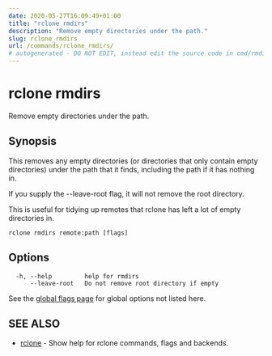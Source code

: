 ```yaml
---
date: 2020-05-27T16:09:49+01:00
title: "rclone rmdirs"
description: "Remove empty directories under the path."
slug: rclone_rmdirs
url: /commands/rclone_rmdirs/
# autogenerated - DO NOT EDIT, instead edit the source code in cmd/rmdirs/ and as part of making a release run "make commanddocs"
---
```

# rclone rmdirs

Remove empty directories under the path.

## Synopsis

This removes any empty directories (or directories that only contain
empty directories) under the path that it finds, including the path if
it has nothing in.

If you supply the --leave-root flag, it will not remove the root directory.

This is useful for tidying up remotes that rclone has left a lot of
empty directories in.



```
rclone rmdirs remote:path [flags]
```

## Options

```
  -h, --help         help for rmdirs
      --leave-root   Do not remove root directory if empty
```

See the [global flags page](/flags/) for global options not listed here.

## SEE ALSO

* [rclone](/commands/rclone/)	 - Show help for rclone commands, flags and backends.

